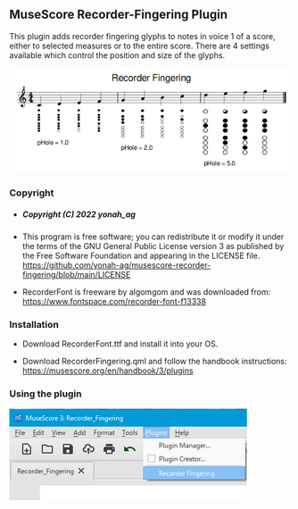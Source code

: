 ## MuseScore Recorder-Fingering Plugin

This plugin adds recorder fingering glyphs to notes in voice 1 of a score, either to selected measures or to the entire score. There are 4 settings available which control the position and size of the glyphs.


![01](https://github.com/yonah-ag/musescore-recorder-fingering/blob/main/images/Recorder01-Score.png)

### Copyright

+ ##### Copyright (C) 2022 yonah_ag

+ This program is free software; you can redistribute it or modify it under
the terms of the GNU General Public License version 3 as published by the
Free Software Foundation and appearing in the LICENSE file.  
https://github.com/yonah-ag/musescore-recorder-fingering/blob/main/LICENSE



+ RecorderFont is freeware by algomgom and was downloaded from:
https://www.fontspace.com/recorder-font-f13338

### Installation

+ Download RecorderFont.ttf and install it into your OS.

+ Download RecorderFingering.qml and follow the handbook instructions:
  https://musescore.org/en/handbook/3/plugins

### Using the plugin

![02](https://github.com/yonah-ag/musescore-recorder-fingering/blob/main/images/Recorder02-Run.png)
